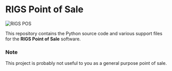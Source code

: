 # RIGS Point of Sale

![RIGS POS](https://github.com/user-attachments/assets/d1d5ca25-c332-40ad-9669-e0705f1f4892)

This repository contains the Python source code and various support files for the **RIGS Point of Sale** software.

### Note

This project is probably not useful to you as a general purpose point of sale. 
